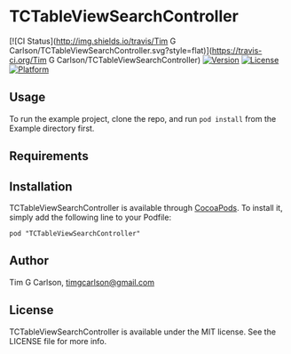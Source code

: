 # TCTableViewSearchController

[![CI Status](http://img.shields.io/travis/Tim G Carlson/TCTableViewSearchController.svg?style=flat)](https://travis-ci.org/Tim G Carlson/TCTableViewSearchController)
[![Version](https://img.shields.io/cocoapods/v/TCTableViewSearchController.svg?style=flat)](http://cocoadocs.org/docsets/TCTableViewSearchController)
[![License](https://img.shields.io/cocoapods/l/TCTableViewSearchController.svg?style=flat)](http://cocoadocs.org/docsets/TCTableViewSearchController)
[![Platform](https://img.shields.io/cocoapods/p/TCTableViewSearchController.svg?style=flat)](http://cocoadocs.org/docsets/TCTableViewSearchController)

## Usage

To run the example project, clone the repo, and run `pod install` from the Example directory first.

## Requirements

## Installation

TCTableViewSearchController is available through [CocoaPods](http://cocoapods.org). To install
it, simply add the following line to your Podfile:

    pod "TCTableViewSearchController"

## Author

Tim G Carlson, timgcarlson@gmail.com

## License

TCTableViewSearchController is available under the MIT license. See the LICENSE file for more info.

